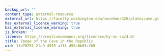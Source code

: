 ```yaml
---
backup_url: ''
content_type: external-resource
external_url: https://faculty.washington.edu/smcohen/320/platoscave.gif
has_external_licence_warning: true
has_external_license_warning: true
is_broken: ''
license: https://creativecommons.org/licenses/by-nc-sa/4.0/
title: Image of the Cave in the Republic
uid: 1fe70251-2fa9-4559-a133-455c0b03c7b5
---
```

